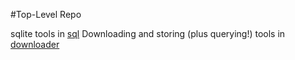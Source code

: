 #Top-Level Repo

sqlite tools in [sql](sql)
Downloading and storing (plus querying!) tools in [downloader](downloader)
